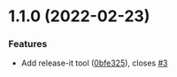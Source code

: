 # 1.1.0 (2022-02-23)


### Features

* Add release-it tool ([0bfe325](https://github.com/georgeflug/devready/commit/0bfe32569b7bb7d9af4d4b9a626f2ae8e89b601a)), closes [#3](https://github.com/georgeflug/devready/issues/3)

